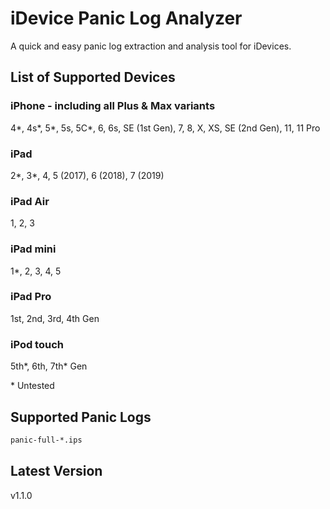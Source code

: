 # iDevice Panic Log Analyzer
A quick and easy panic log extraction and analysis tool for iDevices.

## List of Supported Devices
### iPhone - including all Plus \& Max variants
4\*, 4s\*, 5\*, 5s, 5C\*, 6, 6s, SE (1st Gen), 7, 8, X, XS, SE (2nd Gen), 11, 11 Pro
### iPad
2\*, 3\*, 4, 5 (2017), 6 (2018), 7 (2019)
### iPad Air
1, 2, 3
### iPad mini
1\*, 2, 3, 4, 5
### iPad Pro
1st, 2nd, 3rd, 4th Gen
### iPod touch
5th*, 6th, 7th* Gen

\* Untested

## Supported Panic Logs
```bash
panic-full-*.ips
```

## Latest Version
v1.1.0
